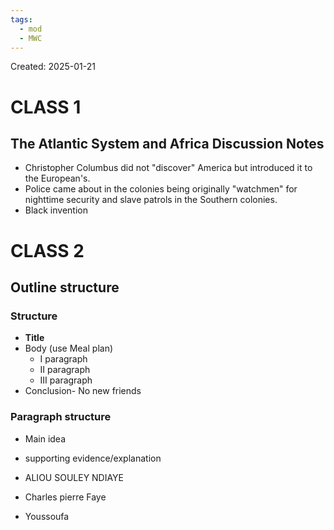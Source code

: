 ```yaml
---
tags:
  - mod
  - MWC
---
```

Created: 2025-01-21

# CLASS 1
## The Atlantic System and Africa Discussion Notes
- Christopher Columbus did not "discover" America but introduced it to the European's.
- Police came about in the colonies being originally "watchmen" for nighttime security and slave patrols in the Southern colonies.
- Black invention

# CLASS 2

## Outline structure

### Structure
- **Title**
- Body (use Meal plan)
	- I paragraph
	- II paragraph
	- III paragraph
- Conclusion- No new friends

### Paragraph structure
- Main idea
- supporting evidence/explanation

- ALIOU SOULEY NDIAYE
- Charles pierre Faye
- Youssoufa